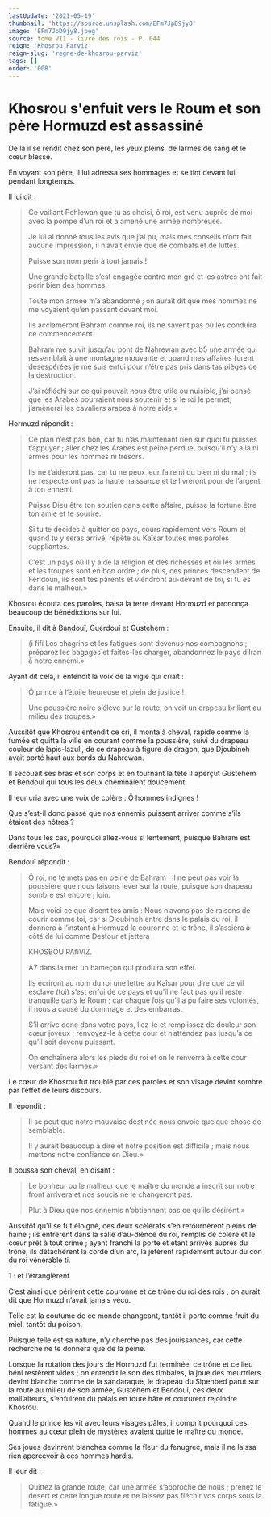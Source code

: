 ```yaml
---
lastUpdate: '2021-05-19'
thumbnail: 'https://source.unsplash.com/EFm7JpD9jy8'
image: 'EFm7JpD9jy8.jpeg'
source: tome VII - livre des rois - P. 044
reign: 'Khosrou Parviz'
reign-slug: 'regne-de-khosrou-parviz'
tags: []
order: '008'
---
```


# Khosrou s'enfuit vers le Roum et son père Hormuzd est assassiné

De là il se rendit chez son père, les yeux pleins. de larmes de sang et le cœur blessé.

En voyant son père, il lui adressa ses hommages et se tint devant lui pendant longtemps.

Il lui dit :

> Ce vaillant Pehlewan que tu as choisi, ô roi, est venu auprès de moi avec la pompe d’un roi et a amené une armée nombreuse.
>
> Je lui ai donné tous les avis que j’ai pu, mais mes conseils n’ont fait aucune impression, il n’avait envie que de combats et de luttes.
>
> Puisse son nom périr à tout jamais !
>
> Une grande bataille s’est engagée contre mon gré et les astres ont fait périr bien des hommes.
>
> Toute mon armée m’a abandonné ; on aurait dit que mes hommes ne me voyaient qu’en passant devant moi.
>
> Ils acclameront Bahram comme roi, ils ne savent pas où les conduira ce commencement.
>
> Bahram me suivit jusqu’au pont de Nahrewan avec b5 une armée qui ressemblait à une montagne mouvante et quand mes affaires furent désespérées je me suis enfui pour n’être pas pris dans tas pièges de la destruction.
>
> J’ai réfléchi sur ce qui pouvait nous être utile ou nuisible, j’ai pensé que les Arabes pourraient nous soutenir et si le roi le permet, j’amènerai les cavaliers arabes à notre aide.»

Hormuzd répondit :

> Ce plan n’est pas bon, car tu n’as maintenant rien sur quoi tu puisses t’appuyer ; aller chez les Arabes est peine perdue, puisqu’il n’y a la ni armes pour les hommes ni trésors.
>
> Ils ne t’aideront pas, car tu ne peux leur faire ni du bien ni du mal ; ils ne respecteront pas ta haute naissance et te livreront pour de l’argent à ton ennemi.
>
> Puisse Dieu être ton soutien dans cette affaire, puisse la fortune être ton amie et te sourire.
>
> Si tu te décides à quitter ce pays, cours rapidement vers Roum et quand tu y seras arrivé, répète au Kaïsar toutes mes paroles suppliantes.
>
> C’est un pays où il y a de la religion et des richesses et où les armes et les troupes sont en bon ordre ; de plus, ces princes descendent de Feridoun, ils sont tes parents et viendront au-devant de toi, si tu es dans le malheur.»

Khosrou écouta ces paroles, baisa la terre devant Hormuzd et prononça beaucoup de bénédictions sur lui.

Ensuite, il dit à Bandouï, Guerdouî et Gustehem :

> (i fifi
Les chagrins et les fatigues sont devenus nos compagnons ; préparez les bagages et faites-les charger, abandonnez le pays d’Iran à notre ennemi.»

Ayant dit cela, il entendit la voix de la vigie qui criait :

> Ô prince à l’étoile heureuse et plein de justice !
>
> Une poussière noire s’élève sur la route, on voit un drapeau brillant au milieu des troupes.»

Aussitôt que Khosrou entendit ce cri, il monta à cheval, rapide comme la fumée et quitta la ville en courant comme la poussière, suivi du drapeau couleur de lapis-lazuli, de ce drapeau à figure de dragon, que Djoubineh avait porté haut aux bords du Nahrewan.

Il secouait ses bras et son corps et en tournant la tête il aperçut Gustehem et Bendouî
qui tous les deux cheminaient doucement.

Il leur cria avec une voix de colère : Ô hommes indignes !

Que s’est-il donc passé que nos ennemis puissent arriver comme s’ils étaient des nôtres ?

Dans tous les cas, pourquoi allez-vous si lentement, puisque Bahram est derrière vous?»

Bendouî répondit :

> Ô roi, ne te mets pas en peine de Bahram ; il ne peut pas voir la poussière que nous faisons lever sur la route, puisque son drapeau sombre est encore j loin.
>
> Mais voici ce que disent tes amis : Nous n’avons pas de raisons de courir comme toi, car si Djoubineh entre dans le palais du roi, il donnera à l’instant à Hormuzd la couronne et le trône, il s’assiéra à côté de lui comme Destour et jettera
>
> KHOSBOU PAfiVlZ.
>
> A7 dans la mer un hameçon qui produira son effet.
>
> Ils écriront au nom du roi une lettre au Kaîsar pour dire que ce vil esclave (toi) s’est enfui de ce pays et qu’il ne faut pas qu’il reste tranquille dans le Roum ; car chaque fois qu’il a pu faire ses volontés, il nous a causé du dommage et des embarras.
>
> S’il arrive donc dans votre pays, liez-le et remplissez de douleur son cœur joyeux ; renvoyez-le à cette cour et n’attendez pas jusqu’à ce qu’il soit devenu puissant.
>
> On enchaînera alors les pieds du roi et on le renverra à cette cour versant des larmes.»

Le cœur de Khosrou fut troublé par ces paroles et son visage devint sombre par l’effet de leurs discours.

Il répondit :

> Il se peut que notre mauvaise destinée nous envoie quelque chose de semblable.
>
> Il y aurait beaucoup à dire et notre position est difficile ; mais nous mettons notre confiance en Dieu.»

Il poussa son cheval, en disant :

> Le bonheur ou le malheur que le maître du monde a inscrit sur notre front arrivera et nos soucis ne le changeront pas.
>
> Plut à Dieu que nos ennemis n’obtiennent pas ce qu’ils désirent.»

Aussitôt qu’il se fut éloigné, ces deux scélérats s’en retournèrent pleins de haine ; ils entrèrent dans la salle d’au-dience du roi, remplis de colère et le cœur prêt à tout crime ; ayant franchi la porte et étant arrivés auprès du trône, ils détachèrent la corde d’un arc, la jetèrent rapidement autour du con du roi vénérable ti.

1 : et l’étranglèrent.

C’est ainsi que périrent cette couronne et ce trône du roi des rois ; on aurait dit que Hormuzd n’avait jamais vécu.

Telle est la coutume de ce monde changeant, tantôt il porte comme fruit du miel, tantôt du poison.

Puisque telle est sa nature, n’y cherche pas des jouissances, car cette recherche ne te donnera que de la peine.

Lorsque la rotation des jours de Hormuzd fut terminée, ce trône et ce lieu béni restèrent vides ; on entendit le son des timbales, la joue des meurtriers devint blanche comme de la sandaraque, le drapeau du Sipehbed parut sur la route au milieu de son armée, Gustehem et Bendouî, ces deux mall’aiteurs, s’enfuirent du palais en toute hâte et coururent rejoindre Khosrou.

Quand le prince les vit avec leurs visages pâles, il comprit pourquoi ces hommes au cœur plein de mystères avaient quitté le maître du monde.

Ses joues devinrent blanches comme la fleur du fenugrec, mais il ne laissa rien apercevoir à ces hommes hardis.

Il leur dit :

> Quittez la grande route, car une armée s’approche de nous ; prenez le désert et cette longue route et ne laissez pas fléchir vos corps sous la fatigue.»
